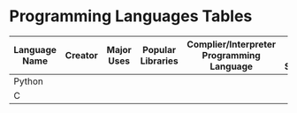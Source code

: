 # Programming Languages Tables

| Language Name | Creator | Major Uses | Popular Libraries | Complier/Interpreter Programming Language | Jobs and Salaries |
| ------------- | ------- | ---------- | ----------------- | ------------------------------------------| ------------------|
| Python |
| C | | | | | 
